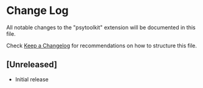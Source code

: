 # Change Log

All notable changes to the "psytoolkit" extension will be documented in this file.

Check [Keep a Changelog](http://keepachangelog.com/) for recommendations on how to structure this file.

## [Unreleased]

- Initial release